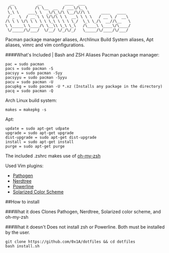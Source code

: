       __          __          ____  ___                    
     /\ \        /\ \__  __  / ___\/\_ \                   
     \_\ \    ___\ \  _\/\_\/\ \__/\//\ \     ____   ____  
     / _  \  / __`\ \ \/\/\ \ \  __\ \ \ \   / __ \ /  __\ 
    /\ \ \ \/\ \ \ \ \ \_\ \ \ \ \_/  \_\ \_/\  __//\__   \
    \ \_____\ \____/\ \__\\ \_\ \_\   /\____\ \____\/\____/
     \/_____/\/___/  \/__/ \/_/\/_/   \_____/\/____/\/___/ 
                                                           
                                                           

Pacman package manager aliases, Archlinux Build System aliases, Apt aliases, vimrc and vim configurations.

####What's Included | Bash and ZSH Aliases
Pacman package manager:

	pac = sudo pacman
	pacs = sudo pacman -S
	pacsyy = sudo pacman -Syy
	pacsyyu = sudo pacman -Syyu
	pacu = sudo pacman -U
	pacupkg = sudo pacman -U *.xz (Installs any package in the directory)
	pacq = sudo pacman -Q
	
Arch Linux build system:

	makes = makepkg -s

Apt:
    
    update = sudo apt-get udpate
    upgrade = sudo apt-get upgrade
    dist-upgrade = sudo apt-get dist-upgrade
    install = sudo apt-get install
    purge = sudo apt-get purge
	
The included .zshrc makes use of [oh-my-zsh](https://github.com/robbyrussell/oh-my-zsh)

Used Vim plugins:
* [Pathogen](https://github.com/tpope/vim-pathogen)
* [Nerdtree](https://github.com/scrooloose/nerdtree)
* [Powerline](https://github.com/Lokaltog/powerline)
* [Solarized Color Scheme](https://github.com/altercation/vim-colors-solarized)

##How to install

###What it does
Clones Pathogen, Nerdtree, Solarized color scheme, and oh-my-zsh

###What it doesn't
Does not install zsh or Powerline. Both must be installed by the user.

    git clone https://github.com/0x1A/dotfiles && cd dotfiles
    bash install.sh
